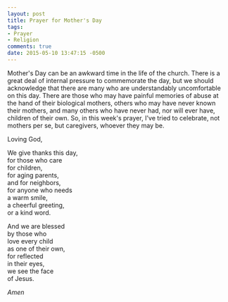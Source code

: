 ```yaml
---
layout: post
title: Prayer for Mother's Day
tags:
- Prayer
- Religion
comments: true
date: 2015-05-10 13:47:15 -0500
---
```


Mother's Day can be an awkward time in the life of the church. There is a great deal of internal pressure to commemorate the day, but we should acknowledge that there are many who are understandably uncomfortable on this day. There are those who may have painful memories of abuse at the hand of their biological mothers, others who may have never known their mothers, and many others who have never had, nor will ever have, children of their own. So, in this week's prayer, I've tried to celebrate, not mothers per se, but caregivers, whoever they may be.

Loving God,

We give thanks this day,  
for those who care  
for children,  
for aging parents,  
and for neighbors,  
for anyone who needs  
a warm smile,  
a cheerful greeting,  
or a kind word.


And we are blessed  
by those who  
love every child  
as one of their own,  
for reflected  
in their eyes,  
we see the face  
of Jesus.

*Amen*

